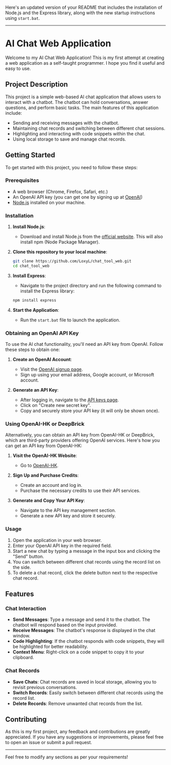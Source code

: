 Here's an updated version of your README that includes the installation of Node.js and the Express library, along with the new startup instructions using `start.bat`.

---

# AI Chat Web Application

Welcome to my AI Chat Web Application! This is my first attempt at creating a web application as a self-taught programmer. I hope you find it useful and easy to use.

## Project Description

This project is a simple web-based AI chat application that allows users to interact with a chatbot. The chatbot can hold conversations, answer questions, and perform basic tasks. The main features of this application include:

- Sending and receiving messages with the chatbot.
- Maintaining chat records and switching between different chat sessions.
- Highlighting and interacting with code snippets within the chat.
- Using local storage to save and manage chat records.

## Getting Started

To get started with this project, you need to follow these steps:

### Prerequisites

- A web browser (Chrome, Firefox, Safari, etc.)
- An OpenAI API key (you can get one by signing up at [OpenAI](https://openai.com/))
- [Node.js](https://nodejs.org/) installed on your machine.

### Installation

1. **Install Node.js**:
   - Download and install Node.js from the [official website](https://nodejs.org/). This will also install npm (Node Package Manager).

2. **Clone this repository to your local machine**:

    ```sh
    git clone https://github.com/LoxyL/chat_tool_web.git
    cd chat_tool_web
    ```

3. **Install Express**:
   - Navigate to the project directory and run the following command to install the Express library:

    ```sh
    npm install express
    ```

4. **Start the Application**:
   - Run the `start.bat` file to launch the application.

### Obtaining an OpenAI API Key

To use the AI chat functionality, you'll need an API key from OpenAI. Follow these steps to obtain one:

1. **Create an OpenAI Account**:
    - Visit the [OpenAI signup page](https://platform.openai.com/signup).
    - Sign up using your email address, Google account, or Microsoft account.

2. **Generate an API Key**:
    - After logging in, navigate to the [API keys page](https://platform.openai.com/account/api-keys).
    - Click on "Create new secret key".
    - Copy and securely store your API key (it will only be shown once).

### Using OpenAI-HK or DeepBrick

Alternatively, you can obtain an API key from OpenAI-HK or DeepBrick, which are third-party providers offering OpenAI services. Here's how you can get an API key from OpenAI-HK:

1. **Visit the OpenAI-HK Website**:
    - Go to [OpenAI-HK](https://www.openai-hk.com).

2. **Sign Up and Purchase Credits**:
    - Create an account and log in.
    - Purchase the necessary credits to use their API services.

3. **Generate and Copy Your API Key**:
    - Navigate to the API key management section.
    - Generate a new API key and store it securely.

### Usage

1. Open the application in your web browser.
2. Enter your OpenAI API key in the required field.
3. Start a new chat by typing a message in the input box and clicking the "Send" button.
4. You can switch between different chat records using the record list on the side.
5. To delete a chat record, click the delete button next to the respective chat record.

## Features

### Chat Interaction

- **Send Messages**: Type a message and send it to the chatbot. The chatbot will respond based on the input provided.
- **Receive Messages**: The chatbot's response is displayed in the chat window.
- **Code Highlighting**: If the chatbot responds with code snippets, they will be highlighted for better readability.
- **Context Menu**: Right-click on a code snippet to copy it to your clipboard.

### Chat Records

- **Save Chats**: Chat records are saved in local storage, allowing you to revisit previous conversations.
- **Switch Records**: Easily switch between different chat records using the record list.
- **Delete Records**: Remove unwanted chat records from the list.

## Contributing

As this is my first project, any feedback and contributions are greatly appreciated. If you have any suggestions or improvements, please feel free to open an issue or submit a pull request.

---

Feel free to modify any sections as per your requirements!
